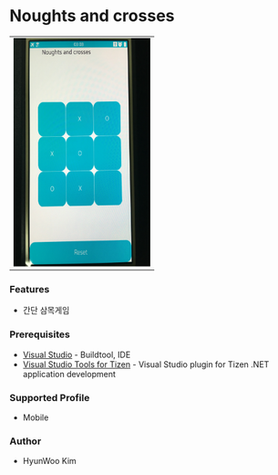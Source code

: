 # Noughts and crosses


<table>
<tr>
<td>
<center><img src='./NoughtsAndCrosses/Screenshots/IMG_0241.JPG' height="400" width="240"></center>
</td>
</tr>
</table>


### Features
* 간단 삼목게임

### Prerequisites
* [Visual Studio](https://www.visualstudio.com/) - Buildtool, IDE
* [Visual Studio Tools for Tizen](https://developer.tizen.org/development/tizen-.net-preview/visual-studio-tools-tizen) - Visual Studio plugin for Tizen .NET application development


### Supported Profile
* Mobile


### Author
* HyunWoo Kim

